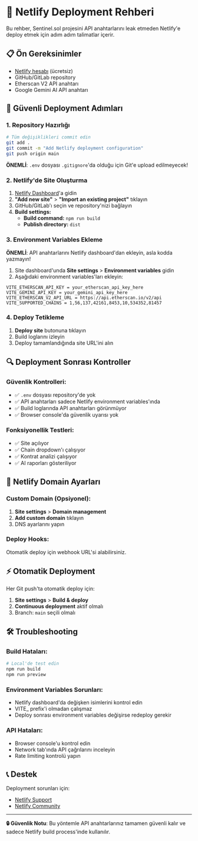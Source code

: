 # 🚀 Netlify Deployment Rehberi

Bu rehber, Sentinel.sol projesini API anahtarlarını leak etmeden Netlify'e deploy etmek için adım adım talimatlar içerir.

## 📋 Ön Gereksinimler

- [Netlify hesabı](https://netlify.com) (ücretsiz)
- GitHub/GitLab repository
- Etherscan V2 API anahtarı
- Google Gemini AI API anahtarı

## 🔐 Güvenli Deployment Adımları

### 1. Repository Hazırlığı

```bash
# Tüm değişiklikleri commit edin
git add .
git commit -m "Add Netlify deployment configuration"
git push origin main
```

**ÖNEMLİ**: `.env` dosyası `.gitignore`'da olduğu için Git'e upload edilmeyecek!

### 2. Netlify'de Site Oluşturma

1. [Netlify Dashboard](https://app.netlify.com/)'a gidin
2. **"Add new site"** > **"Import an existing project"** tıklayın
3. GitHub/GitLab'ı seçin ve repository'nizi bağlayın
4. **Build settings:**
   - **Build command:** `npm run build`
   - **Publish directory:** `dist`

### 3. Environment Variables Ekleme

**ÖNEMLİ**: API anahtarlarını Netlify dashboard'dan ekleyin, asla kodda yazmayın!

1. Site dashboard'unda **Site settings** > **Environment variables** gidin
2. Aşağıdaki environment variables'ları ekleyin:

```
VITE_ETHERSCAN_API_KEY = your_etherscan_api_key_here
VITE_GEMINI_API_KEY = your_gemini_api_key_here  
VITE_ETHERSCAN_V2_API_URL = https://api.etherscan.io/v2/api
VITE_SUPPORTED_CHAINS = 1,56,137,42161,8453,10,534352,81457
```

### 4. Deploy Tetikleme

1. **Deploy site** butonuna tıklayın
2. Build loglarını izleyin
3. Deploy tamamlandığında site URL'ini alın

## 🔍 Deployment Sonrası Kontroller

### Güvenlik Kontrolleri:
- ✅ `.env` dosyası repository'de yok
- ✅ API anahtarları sadece Netlify environment variables'ında
- ✅ Build loglarında API anahtarları görünmüyor
- ✅ Browser console'da güvenlik uyarısı yok

### Fonksiyonellik Testleri:
- ✅ Site açılıyor
- ✅ Chain dropdown'ı çalışıyor
- ✅ Kontrat analizi çalışıyor
- ✅ AI raporları gösteriliyor

## 📝 Netlify Domain Ayarları

### Custom Domain (Opsiyonel):
1. **Site settings** > **Domain management**
2. **Add custom domain** tıklayın
3. DNS ayarlarını yapın

### Deploy Hooks:
Otomatik deploy için webhook URL'si alabilirsiniz.

## ⚡ Otomatik Deployment

Her Git push'ta otomatik deploy için:
1. **Site settings** > **Build & deploy**
2. **Continuous deployment** aktif olmalı
3. Branch: `main` seçili olmalı

## 🛠️ Troubleshooting

### Build Hataları:
```bash
# Local'de test edin
npm run build
npm run preview
```

### Environment Variables Sorunları:
- Netlify dashboard'da değişken isimlerini kontrol edin
- VITE_ prefix'i olmadan çalışmaz
- Deploy sonrası environment variables değişirse redeploy gerekir

### API Hataları:
- Browser console'u kontrol edin
- Network tab'ında API çağrılarını inceleyin
- Rate limiting kontrolü yapın

## 📞 Destek

Deployment sorunları için:
- [Netlify Support](https://support.netlify.com/)
- [Netlify Community](https://community.netlify.com/)

---

**🔒 Güvenlik Notu**: Bu yöntemle API anahtarlarınız tamamen güvenli kalır ve sadece Netlify build process'inde kullanılır.
